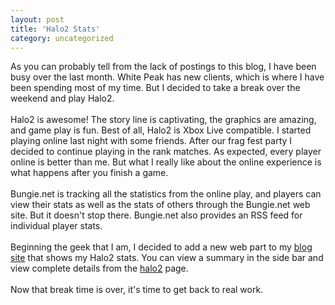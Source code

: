 ```yaml
---
layout: post
title: 'Halo2 Stats'
category: uncategorized
---
```


As you can probably tell from the lack of postings to this blog, I have been busy over the last month.  White Peak has new clients, which is where I have been spending most of my time.  But I decided to take a break over the weekend and play Halo2.
<br />
<br />Halo2 is awesome!  The story line is captivating, the graphics are amazing, and game play is fun.  Best of all, Halo2 is Xbox Live compatible.  I started playing online last night with some friends.  After our frag fest party I decided to continue playing in the rank matches.  As expected, every player online is better than me.  But what I really like about the online experience is what happens after you finish a game.
<br />
<br />Bungie.net is tracking all the statistics from the online play, and players can view their stats as well as the stats of others through the Bungie.net web site.  But it doesn't stop there.  Bungie.net also provides an RSS feed for individual player stats.
<br />
<br />Beginning the geek that I am, I decided to add a new web part to my <a href="http://www.thecave.com/">blog site</a> that shows my Halo2 stats.  You can view a summary in the side bar and view complete details from the <a href="http://www.thecave.com/halo2.aspx">halo2</a> page.
<br />
<br />Now that break time is over, it's time to get back to real work.
